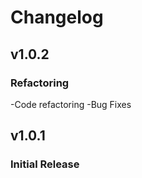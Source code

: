 # Changelog

## v1.0.2
### Refactoring
-Code refactoring
-Bug Fixes


## v1.0.1
### Initial Release
